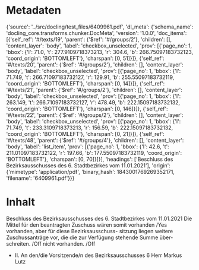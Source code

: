 # Metadaten
{'source': '../src/docling/test_files/6409961.pdf', 'dl_meta': {'schema_name': 'docling_core.transforms.chunker.DocMeta', 'version': '1.0.0', 'doc_items': [{'self_ref': '#/texts/19', 'parent': {'$ref': '#/groups/2'}, 'children': [], 'content_layer': 'body', 'label': 'checkbox_unselected', 'prov': [{'page_no': 1, 'bbox': {'l': 71.0, 't': 277.9109718373213, 'r': 304.6, 'b': 266.75097183732123, 'coord_origin': 'BOTTOMLEFT'}, 'charspan': [0, 51]}]}, {'self_ref': '#/texts/20', 'parent': {'$ref': '#/groups/2'}, 'children': [], 'content_layer': 'body', 'label': 'checkbox_unselected', 'prov': [{'page_no': 1, 'bbox': {'l': 71.749, 't': 266.71097183732127, 'r': 129.91, 'b': 255.55097183732119, 'coord_origin': 'BOTTOMLEFT'}, 'charspan': [0, 14]}]}, {'self_ref': '#/texts/21', 'parent': {'$ref': '#/groups/2'}, 'children': [], 'content_layer': 'body', 'label': 'checkbox_unselected', 'prov': [{'page_no': 1, 'bbox': {'l': 263.149, 't': 266.71097183732127, 'r': 478.49, 'b': 222.15097183732132, 'coord_origin': 'BOTTOMLEFT'}, 'charspan': [0, 146]}]}, {'self_ref': '#/texts/22', 'parent': {'$ref': '#/groups/2'}, 'children': [], 'content_layer': 'body', 'label': 'checkbox_unselected', 'prov': [{'page_no': 1, 'bbox': {'l': 71.749, 't': 233.3109718373213, 'r': 156.59, 'b': 222.15097183732132, 'coord_origin': 'BOTTOMLEFT'}, 'charspan': [0, 21]}]}, {'self_ref': '#/texts/48', 'parent': {'$ref': '#/groups/4'}, 'children': [], 'content_layer': 'body', 'label': 'list_item', 'prov': [{'page_no': 1, 'bbox': {'l': 42.6, 't': 211.01097183732122, 'r': 197.66, 'b': 177.55097183732119, 'coord_origin': 'BOTTOMLEFT'}, 'charspan': [0, 70]}]}], 'headings': ['Beschluss des Bezirksausschusses des 6. Stadtbezirkes vom 11.01.2021'], 'origin': {'mimetype': 'application/pdf', 'binary_hash': 1843001769269352171, 'filename': '6409961.pdf'}}}

# Inhalt
Beschluss des Bezirksausschusses des 6. Stadtbezirkes vom 11.01.2021
Die Mittel für den beantragten Zuschuss wären somit
vorhanden /Yes
vorhanden, aber für diese Bezirksausschuss- sitzung liegen weitere Zuschussanträge vor, die die zur Verfügung stehende Summe über- schreiten. /Off
nicht vorhanden. /Off
- II. An den/die Vorsitzende/n des Bezirksausschusses 6 Herr Markus Lutz